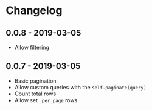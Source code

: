 # Changelog

## 0.0.8 - 2019-03-05

- Allow filtering

## 0.0.7 - 2019-03-05

- Basic pagination
- Allow custom queries with the `self.paginate(query)`
- Count total rows
- Allow set `_per_page` rows